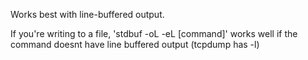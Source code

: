 Works best with line-buffered output.

If you're writing to a file, 'stdbuf -oL -eL [command]' works well if the command doesnt have line buffered output (tcpdump has -l)